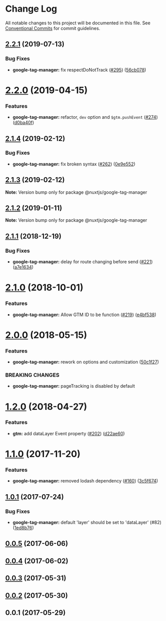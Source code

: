 # Change Log

All notable changes to this project will be documented in this file.
See [Conventional Commits](https://conventionalcommits.org) for commit guidelines.

## [2.2.1](https://github.com/nuxt-community/modules/compare/@nuxtjs/google-tag-manager@2.2.0...@nuxtjs/google-tag-manager@2.2.1) (2019-07-13)


### Bug Fixes

* **google-tag-manager:** fix respectDoNotTrack ([#295](https://github.com/nuxt-community/modules/issues/295)) ([56cb078](https://github.com/nuxt-community/modules/commit/56cb078))





# [2.2.0](https://github.com/nuxt-community/modules/compare/@nuxtjs/google-tag-manager@2.1.4...@nuxtjs/google-tag-manager@2.2.0) (2019-04-15)


### Features

* **google-tag-manager:** refactor, `dev` option and `$gtm.pushEvent` ([#274](https://github.com/nuxt-community/modules/issues/274)) ([d0ba40f](https://github.com/nuxt-community/modules/commit/d0ba40f))





## [2.1.4](https://github.com/nuxt-community/modules/compare/@nuxtjs/google-tag-manager@2.1.3...@nuxtjs/google-tag-manager@2.1.4) (2019-02-12)


### Bug Fixes

* **google-tag-manager:** fix broken syntax ([#262](https://github.com/nuxt-community/modules/issues/262)) ([0e9e552](https://github.com/nuxt-community/modules/commit/0e9e552))





## [2.1.3](https://github.com/nuxt-community/modules/compare/@nuxtjs/google-tag-manager@2.1.2...@nuxtjs/google-tag-manager@2.1.3) (2019-02-12)

**Note:** Version bump only for package @nuxtjs/google-tag-manager





## [2.1.2](https://github.com/nuxt-community/modules/compare/@nuxtjs/google-tag-manager@2.1.1...@nuxtjs/google-tag-manager@2.1.2) (2019-01-11)

**Note:** Version bump only for package @nuxtjs/google-tag-manager





<a name="2.1.1"></a>
## [2.1.1](https://github.com/nuxt/modules/compare/@nuxtjs/google-tag-manager@2.1.0...@nuxtjs/google-tag-manager@2.1.1) (2018-12-19)


### Bug Fixes

* **google-tag-manager:** delay for route changing before send ([#221](https://github.com/nuxt/modules/issues/221)) ([a7e1634](https://github.com/nuxt/modules/commit/a7e1634))





<a name="2.1.0"></a>
# [2.1.0](https://github.com/nuxt/modules/compare/@nuxtjs/google-tag-manager@2.0.0...@nuxtjs/google-tag-manager@2.1.0) (2018-10-01)


### Features

* **google-tag-manager:** Allow GTM ID to be function ([#219](https://github.com/nuxt/modules/issues/219)) ([e4bf538](https://github.com/nuxt/modules/commit/e4bf538))





<a name="2.0.0"></a>
# [2.0.0](https://github.com/nuxt/modules/compare/@nuxtjs/google-tag-manager@1.2.0...@nuxtjs/google-tag-manager@2.0.0) (2018-05-15)


### Features

* **google-tag-manager:** rework on options and customization ([50c1f27](https://github.com/nuxt/modules/commit/50c1f27))


### BREAKING CHANGES

* **google-tag-manager:** pageTracking is disabled by default




<a name="1.2.0"></a>
# [1.2.0](https://github.com/nuxt/modules/compare/@nuxtjs/google-tag-manager@1.1.0...@nuxtjs/google-tag-manager@1.2.0) (2018-04-27)


### Features

* **gtm:** add dataLayer Event property ([#202](https://github.com/nuxt/modules/issues/202)) ([d22ae60](https://github.com/nuxt/modules/commit/d22ae60))




<a name="1.1.0"></a>
# [1.1.0](https://github.com/nuxt/modules/compare/@nuxtjs/google-tag-manager@1.0.1...@nuxtjs/google-tag-manager@1.1.0) (2017-11-20)


### Features

* **google-tag-manager:** removed lodash dependency ([#160](https://github.com/nuxt/modules/issues/160)) ([3c5f674](https://github.com/nuxt/modules/commit/3c5f674))




<a name="1.0.1"></a>
## [1.0.1](https://github.com/nuxt/modules/compare/@nuxtjs/google-tag-manager@1.0.0...@nuxtjs/google-tag-manager@1.0.1) (2017-07-24)


### Bug Fixes

* **google-tag-manager:** default 'layer' should be set to 'dataLayer' (#82) ([1ed8b76](https://github.com/nuxt/modules/commit/1ed8b76))




<a name="0.0.5"></a>
## [0.0.5](https://github.com/nuxt/modules/compare/@nuxtjs/google-tag-manager@0.0.4...@nuxtjs/google-tag-manager@0.0.5) (2017-06-06)




<a name="0.0.4"></a>
## [0.0.4](https://github.com/nuxt/modules/compare/@nuxtjs/google-tag-manager@0.0.3...@nuxtjs/google-tag-manager@0.0.4) (2017-06-02)




<a name="0.0.3"></a>
## [0.0.3](https://github.com/nuxt/modules/compare/@nuxtjs/google-tag-manager@0.0.2...@nuxtjs/google-tag-manager@0.0.3) (2017-05-31)




<a name="0.0.2"></a>
## [0.0.2](https://github.com/nuxt/modules/compare/@nuxtjs/google-tag-manager@0.0.1...@nuxtjs/google-tag-manager@0.0.2) (2017-05-30)




<a name="0.0.1"></a>
## 0.0.1 (2017-05-29)
